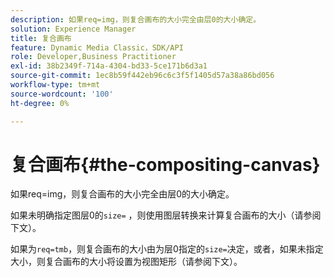 ```yaml
---
description: 如果req=img，则复合画布的大小完全由层0的大小确定。
solution: Experience Manager
title: 复合画布
feature: Dynamic Media Classic，SDK/API
role: Developer,Business Practitioner
exl-id: 38b2349f-714a-4304-bd33-5ce171b6d3a1
source-git-commit: 1ec8b59f442eb96c6c3f5f1405d57a38a86bd056
workflow-type: tm+mt
source-wordcount: '100'
ht-degree: 0%

---
```


# 复合画布{#the-compositing-canvas}

如果req=img，则复合画布的大小完全由层0的大小确定。

如果未明确指定图层0的`size=` ，则使用图层转换来计算复合画布的大小（请参阅下文）。

如果为`req=tmb`，则复合画布的大小由为层0指定的`size=`决定，或者，如果未指定大小，则复合画布的大小将设置为视图矩形（请参阅下文）。
